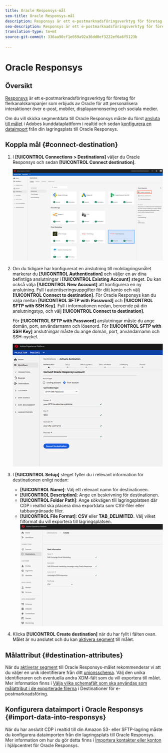 ```yaml
---
title: Oracle Responsys-mål
seo-title: Oracle Responsys-mål
description: Responsys är ett e-postmarknadsföringsverktyg för företag för flerkanalskampanjer som erbjuds av Oracle för att personalisera interaktioner över e-post, mobiler, displayannonsering och sociala medier.
seo-description: Responsys är ett e-postmarknadsföringsverktyg för företag för flerkanalskampanjer som erbjuds av Oracle för att personalisera interaktioner över e-post, mobiler, displayannonsering och sociala medier.
translation-type: tm+mt
source-git-commit: 336aa90cf1e059a92a36dd0ef3222ef6a6f5123b

---
```



# Oracle Responsys

## Översikt

[Responsys](https://www.oracle.com/marketingcloud/products/cross-channel-orchestration/) är ett e-postmarknadsföringsverktyg för företag för flerkanalskampanjer som erbjuds av Oracle för att personalisera interaktioner över e-post, mobiler, displayannonsering och sociala medier.

Om du vill skicka segmentdata till Oracle Responsys måste du först [ansluta till målet](#connect-destination) i Adobes kunddataplattform i realtid och sedan [konfigurera en dataimport](#import-data-into-responsys) från din lagringsplats till Oracle Responsys.

## Koppla mål {#connect-destination}

1. I **[!UICONTROL Connections > Destinations]** väljer du Oracle Responsys och sedan **[!UICONTROL Connect destination]**.

   ![Anslut till svar](/help/rtcdp/destinations/assets/connect-oracle-responsys.png)

2. Om du tidigare har konfigurerat en anslutning till molnlagringsmålet markerar du **[!UICONTROL Authentication]** och väljer en av dina befintliga anslutningar i **[!UICONTROL Existing Account]** steget. Du kan också välja **[!UICONTROL New Account]** att konfigurera en ny anslutning. Fyll i autentiseringsuppgifter för ditt konto och välj **[!UICONTROL Connect to destination]**. För Oracle Responsys kan du välja mellan **[!UICONTROL SFTP with Password]** och **[!UICONTROL SFTP with SSH Key]**. Fyll i informationen nedan, beroende på din anslutningstyp, och välj **[!UICONTROL Connect to destination]**.

   För **[!UICONTROL SFTP with Password]** anslutningar måste du ange domän, port, användarnamn och lösenord.
För **[!UICONTROL SFTP with SSH Key]** anslutningar måste du ange domän, port, användarnamn och SSH-nyckel.

   ![Fyll i svarsinformation](/help/rtcdp/destinations/assets/responsys-authentication.png)

3. I **[!UICONTROL Setup]** steget fyller du i relevant information för destinationen enligt nedan:
   * **[!UICONTROL Name]**: Välj ett relevant namn för destinationen.
   * **[!UICONTROL Description]**: Ange en beskrivning för destinationen.
   * **[!UICONTROL Folder Path]**: Ange sökvägen till lagringsplatsen där CDP i realtid ska placera dina exportdata som CSV-filer eller tabbavgränsade filer.
   * **[!UICONTROL File Format]**: **CSV** eller **TAB_DELIMITED**. Välj vilket filformat du vill exportera till lagringsplatsen.
   ![Grundläggande information om svar](/help/rtcdp/destinations/assets/responsys-basic-information.png)

4. Klicka **[!UICONTROL Create destination]** när du har fyllt i fälten ovan. Målet är nu anslutet och du kan [aktivera segment](/help/rtcdp/destinations/activate-destinations.md) till målet.

## Målattribut {#destination-attributes}

När du [aktiverar segment](/help/rtcdp/destinations/activate-destinations.md) till Oracle Responsys-målet rekommenderar vi att du väljer en unik identifierare från ditt [unionsschema](https://www.adobe.io/apis/experienceplatform/home/profile-identity-segmentation/profile-identity-segmentation-services.html#!api-specification/markdown/narrative/technical_overview/unified_profile_architectural_overview/unified_profile_architectural_overview.md). Välj den unika identifieraren och eventuella andra XDM-fält som du vill exportera till målet. Mer information finns i [Välja vilka schemafält som ska användas som målattribut i de exporterade filerna](/help/rtcdp/destinations/email-marketing-destinations.md#destination-attributes) i Destinationer för e-postmarknadsföring.

## Konfigurera dataimport i Oracle Responsys {#import-data-into-responsys}

När du har anslutit CDP i realtid till din Amazon S3- eller SFTP-lagring måste du konfigurera dataimporten från din lagringsplats till Oracle Responsys. Mer information om hur du gör detta finns i [Importera kontakter eller konton](https://docs.oracle.com/cloud/latest/marketingcs_gs/OMCEA/Connect_WizardUpload.htm) i hjälpcentret för Oracle Responsys.
